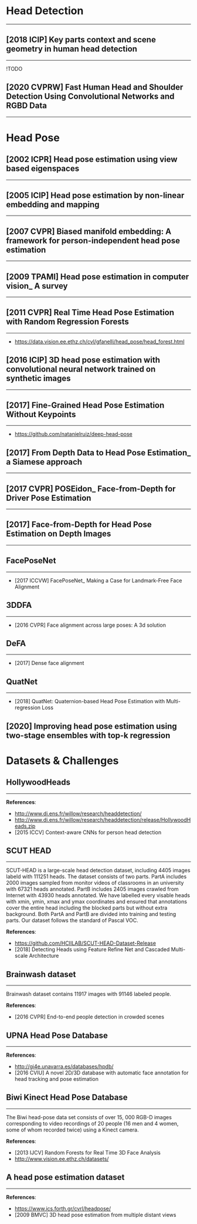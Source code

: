 # Head Detection
---

## [2018 ICIP] Key parts context and scene geometry in human head detection
---
!TODO

## [2020 CVPRW] Fast Human Head and Shoulder Detection Using Convolutional Networks and RGBD Data
---

# Head Pose

## [2002 ICPR] Head pose estimation using view based eigenspaces
---

## [2005 ICIP] Head pose estimation by non-linear embedding and mapping
---

## [2007 CVPR] Biased manifold embedding: A framework for person-independent head pose estimation
---

## [2009 TPAMI] Head pose estimation in computer vision_ A survey
---

## [2011 CVPR] Real Time Head Pose Estimation with Random Regression Forests
---
- https://data.vision.ee.ethz.ch/cvl/gfanelli/head_pose/head_forest.html

## [2016 ICIP] 3D head pose estimation with convolutional neural network trained on synthetic images
---

## [2017] Fine-Grained Head Pose Estimation Without Keypoints
---
- https://github.com/natanielruiz/deep-head-pose

## [2017] From Depth Data to Head Pose Estimation_ a Siamese approach
---

## [2017 CVPR] POSEidon_ Face-from-Depth for Driver Pose Estimation
---

## [2017] Face-from-Depth for Head Pose Estimation on Depth Images
---

## FacePoseNet
---
- [2017 ICCVW] FacePoseNet_ Making a Case for Landmark-Free Face Alignment

## 3DDFA
---
- [2016 CVPR] Face alignment across large poses: A 3d solution

## DeFA
---
- [2017] Dense face alignment

## QuatNet
---
- [2018] QuatNet: Quaternion-based Head Pose Estimation with Multi-regression Loss

## [2020] Improving head pose estimation using two-stage ensembles with top-k regression


# Datasets & Challenges

## HollywoodHeads
---
**References**:
- http://www.di.ens.fr/willow/research/headdetection/
- http://www.di.ens.fr/willow/research/headdetection/release/HollywoodHeads.zip
- [2015 ICCV] Context-aware CNNs for person head detection


## SCUT HEAD
---
SCUT-HEAD is a large-scale head detection dataset, including 4405 images labeld with 111251 heads. The dataset consists of two parts. PartA includes 2000 images sampled from monitor videos of classrooms in an university with 67321 heads annotated. PartB includes 2405 images crawled from Internet with 43930 heads annotated. We have labelled every visable heads with xmin, ymin, xmax and ymax coordinates and ensured that annotations cover the entire head including the blocked parts but without extra background. Both PartA and PartB are divided into training and testing parts. Our dataset follows the standard of Pascal VOC.

**References**:
- https://github.com/HCIILAB/SCUT-HEAD-Dataset-Release
- [2018] Detecting Heads using Feature Refine Net and Cascaded Multi-scale Architecture


## Brainwash dataset
---
Brainwash dataset contains 11917 images with 91146 labeled people.

**References**:
- [2016 CVPR] End-to-end people detection in crowded scenes


## UPNA Head Pose Database
---
**References**:
- http://gi4e.unavarra.es/databases/hpdb/
- [2016 CVIU] A novel 2D/3D database with automatic face annotation for head tracking and pose estimation

## Biwi Kinect Head Pose Database
---
The Biwi head-pose data set consists of over 15, 000 RGB-D images corresponding to video recordings of 20 people (16 men and 4 women, some of whom recorded twice) using a Kinect camera.

**References**:
- [2013 IJCV] Random Forests for Real Time 3D Face Analysis
- http://www.vision.ee.ethz.ch/datasets/

## A head pose estimation dataset
---
**References**:
- https://www.ics.forth.gr/cvrl/headpose/
- [2009 BMVC] 3D head pose estimation from multiple distant views
